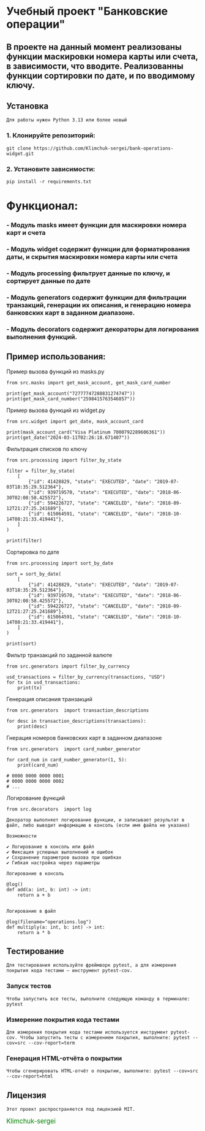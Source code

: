 # Учебный проект "Банковские операции"

## В проекте на данный момент реализованы функции маскировки номера карты или счета, в зависимости, что вводите. Реализованны функции сортировки по дате, и по вводимому ключу.

## Установка

```
Для работы нужен Python 3.13 или более новый
```

### 1. Клонируйте репозиторий:

```
git clone https://github.com/Klimchuk-sergei/bank-operations-widget.git
```

### 2. Установите зависимости:

```
pip install -r requirements.txt
```

# Функционал:

### - Модуль masks имеет функции для маскировки номера карт и счета

### - Модуль widget содержит функции для форматирования даты, и скрытия маскировки номера карты или счета

### - Модуль processing фильтрует данные по ключу, и сортирует данные по дате
### - Модуль generators содержит функции для фильтрации транзакций, генерации их описания, и генерацию номера банковских карт в заданном диапазоне.
### - Модуль decorators содержит декораторы для логирования выполнения функций.
## Пример использования:

Пример вызова функций из masks.py

```
from src.masks import get_mask_account, get_mask_card_number

print(get_mask_account("72777747288831274747"))
print(get_mask_card_number("2598415763546857"))
```

Пример вызова функций из widget.py

```
from src.widget import get_date, mask_account_card

print(mask_account_card("Visa Platinum 7000792289606361"))
print(get_date("2024-03-11T02:26:18.671407"))
```

Фильтрация списков по ключу

```
from src.processing import filter_by_state

filter = filter_by_state(
    [
        {"id": 41428829, "state": "EXECUTED", "date": "2019-07-03T18:35:29.512364"},
        {"id": 939719570, "state": "EXECUTED", "date": "2018-06-30T02:08:58.425572"},
        {"id": 594226727, "state": "CANCELED", "date": "2018-09-12T21:27:25.241689"},
        {"id": 615064591, "state": "CANCELED", "date": "2018-10-14T08:21:33.419441"},
    ]
)

print(filter)
```

Сортировка по дате

```
from src.processing import sort_by_date

sort = sort_by_date(
    [
        {"id": 41428829, "state": "EXECUTED", "date": "2019-07-03T18:35:29.512364"},
        {"id": 939719570, "state": "EXECUTED", "date": "2018-06-30T02:08:58.425572"},
        {"id": 594226727, "state": "CANCELED", "date": "2018-09-12T21:27:25.241689"},
        {"id": 615064591, "state": "CANCELED", "date": "2018-10-14T08:21:33.419441"},
    ]
)

print(sort)
```

Фильтр транзакций по заданной валюте 

```
from src.generators import filter_by_currency

usd_transactions = filter_by_currency(transactions, "USD")
for tx in usd_transactions:
    print(tx)
```

Генерация описания транзакций

```
from src.generators  import transaction_descriptions

for desc in transaction_descriptions(transactions):
    print(desc)
```

Гнерация номеров банковских карт в заданном диапазоне

```
from src.generators  import card_number_generator

for card_num in card_number_generator(1, 5):
    print(card_num)
    
# 0000 0000 0000 0001
# 0000 0000 0000 0002
# ...
```

Логирование функций

```
from src.decorators  import log

Декоратор выполняет логирование функции, и записывает результат в файл, либо выводит информацию в консоль (если имя файла не указано)

Возможности

✔ Логирование в консоль или файл  
✔ Фиксация успешных выполнений и ошибок  
✔ Сохранение параметров вызова при ошибках  
✔ Гибкая настройка через параметры 

Логирование в консоль

@log()
def add(a: int, b: int) -> int:
    return a + b


Логирование в файл

@log(filename="operations.log")
def multiply(a: int, b: int) -> int:
    return a * b
```

## Тестирование
```
Для тестирования используйте фреймворк pytest, а для измерения покрытия кода тестами — инструмент pytest-cov.
```
### Запуск тестов
```
Чтобы запустить все тесты, выполните следующую команду в терминале: pytest
```
### Измерение покрытия кода тестами
```
Для измерения покрытия кода тестами используется инструмент pytest-cov. Чтобы запустить тесты с измерением покрытия, выполните: pytest --cov=src --cov-report=term
```
### Генерация HTML-отчёта о покрытии
```
Чтобы сгенерировать HTML-отчёт о покрытии, выполните: pytest --cov=src --cov-report=html
```
## Лицензия
```
Этот проект распространяется под лицензией MIT.
```

<span style="font-size: larger; color: green;">Klimchuk-sergei</span>